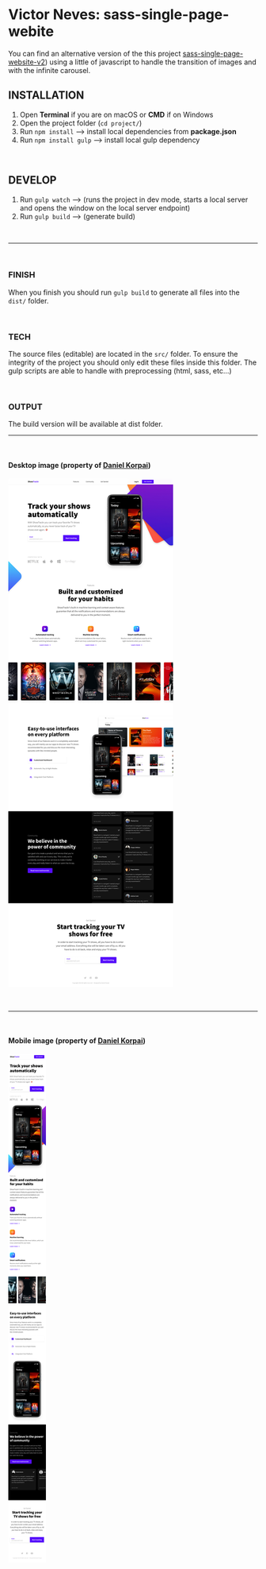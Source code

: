 # Victor Neves: sass-single-page-webite


You can find an alternative version of the this project [sass-single-page-website-v2](https://github.com/vitorlmneves/sass-single-page-website-v2)) using a little of javascript to handle the transition of images and with the infinite carousel.

## INSTALLATION

1. Open **Terminal** if you are on macOS or **CMD** if on Windows
2. Open the project folder (`cd project/`)
3. Run `npm install` --> install local dependencies from **package.json**
4. Run `npm install gulp` --> install local gulp dependency

&nbsp;

## DEVELOP

1. Run `gulp watch` --> (runs the project in dev mode, starts a local server and opens the window on the local server endpoint)
2. Run `gulp build` --> (generate build)

&nbsp;

---

&nbsp;

### FINISH

When you finish you should run `gulp build` to generate all files into the `dist/` folder.

&nbsp;

### TECH

The source files (editable) are located in the `src/` folder.
To ensure the integrity of the project you should only edit these files inside this folder.
The gulp scripts are able to handle with preprocessing (html, sass, etc...)

&nbsp;

### OUTPUT

The build version will be available at dist folder.

---

&nbsp;

#### Desktop image (property of [Daniel Korpai](https://danielkorpai.com/))

![desktop](desktop.jpg)

&nbsp;

---

&nbsp;

#### Mobile image (property of [Daniel Korpai](https://danielkorpai.com/))

![phone](mobile.jpg)
